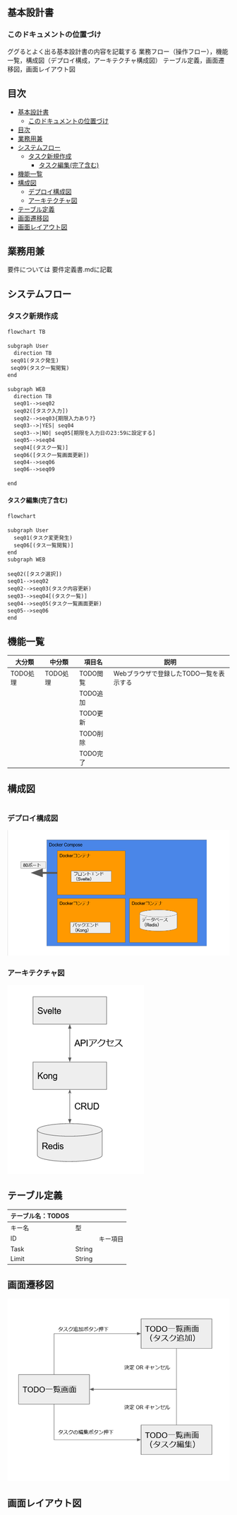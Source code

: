 ## 基本設計書

### このドキュメントの位置づけ
ググるとよく出る基本設計書の内容を記載する
業務フロー（操作フロー），機能一覧，構成図（デプロイ構成，アーキテクチャ構成図）
テーブル定義，画面遷移図，画面レイアウト図

## 目次
- [基本設計書](#基本設計書)
  - [このドキュメントの位置づけ](#このドキュメントの位置づけ)
- [目次](#目次)
- [業務用兼](#業務用兼)
- [システムフロー](#システムフロー)
  - [タスク新規作成](#タスク新規作成)
    - [タスク編集(完了含む)](#タスク編集完了含む)
- [機能一覧](#機能一覧)
- [構成図](#構成図)
  - [デプロイ構成図](#デプロイ構成図)
  - [アーキテクチャ図](#アーキテクチャ図)
- [テーブル定義](#テーブル定義)
- [画面遷移図](#画面遷移図)
- [画面レイアウト図](#画面レイアウト図)



## 業務用兼
要件については 要件定義書.mdに記載

## システムフロー

### タスク新規作成

```mermaid
flowchart TB

subgraph User
  direction TB
 seq01(タスク発生)
 seq09(タスク一覧閲覧)
end

subgraph WEB
  direction TB
  seq01-->seq02
  seq02([タスク入力])
  seq02-->seq03{期限入力あり?}
  seq03-->|YES| seq04
  seq03-->|NO| seq05[期限を入力日の23:59に設定する]
  seq05-->seq04
  seq04[(タスク一覧)]
  seq06([タスク一覧画面更新])
  seq04-->seq06
  seq06-->seq09
  
end

```

#### タスク編集(完了含む)

```mermaid
flowchart

subgraph User
  seq01(タスク変更発生)
  seq06[(タス一覧閲覧)]
end
subgraph WEB

seq02([タスク選択])
seq01-->seq02
seq02-->seq03(タスク内容更新)
seq03-->seq04[(タスク一覧)]
seq04-->seq05(タスク一覧画面更新)
seq05-->seq06
end
```

## 機能一覧

| 大分類    | 中分類    | 項目名    | 説明                      |
| ------ | ------ | ------ | ----------------------- |
| TODO処理 | TODO処理 | TODO閲覧 | Webブラウザで登録したTODO一覧を表示する |
|        |        | TODO追加 |                         |
|        |        | TODO更新 |                         |
|        |        | TODO削除 |                         |
|        |        | TODO完了 |                         |

## 構成図

```mermaild
```


### デプロイ構成図
![](2022-01-16-19-02-50.png)

### アーキテクチャ図
![](2022-01-16-19-17-27.png)

## テーブル定義
| テーブル名：TODOS |        |      |
|-------------|--------|------|
| キー名         | 型      |      |
| ID          |        | キー項目 |
| Task        | String |      |
| Limit       | String |

## 画面遷移図
![](2022-01-16-20-35-49.png)

## 画面レイアウト図
